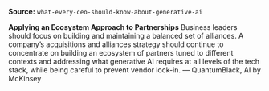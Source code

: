 **Source:** `what-every-ceo-should-know-about-generative-ai`

**Applying an Ecosystem Approach to Partnerships**
Business leaders should focus on building and maintaining a balanced set of alliances. A company’s acquisitions and alliances strategy should continue to concentrate on building an ecosystem of partners tuned to different contexts and addressing what generative AI requires at all levels of the tech stack, while being careful to prevent vendor lock-in. — QuantumBlack, AI by McKinsey
